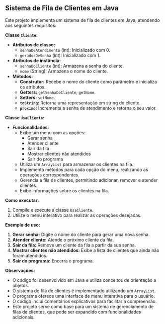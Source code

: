 ## Sistema de Fila de Clientes em Java

Este projeto implementa um sistema de fila de clientes em Java, atendendo aos seguintes requisitos:

**Classe `Cliente`:**

* **Atributos de classe:**
    * `senhaDeAtendimento` (int): Inicializado com 0.
    * `geradorDeSenha` (int): Inicializado com 1.
* **Atributos de instância:**
    * `senhaDoCliente` (int): Armazena a senha do cliente.
    * `nome` (String): Armazena o nome do cliente.
* **Métodos:**
    * **Construtor:** Recebe o nome do cliente como parâmetro e inicializa os atributos.
    * **Getters:**  `getSenhaDoCliente`, `getNome`.
    * **Setters:** `setNome`.
    * **`toString`:** Retorna uma representação em string do cliente.
    * **`proximo`:** Incrementa a senha de atendimento e retorna o seu valor.

**Classe `UsaCliente`:**

* **Funcionalidades:**
    * Exibe um menu com as opções:
        * Gerar senha
        * Atender cliente
        * Sair da fila
        * Mostrar clientes não atendidos
        * Sair do programa
    * Utiliza um `ArrayList` para armazenar os clientes na fila.
    * Implementa métodos para cada opção do menu, realizando as operações correspondentes.
    * Gerencia a fila de clientes, permitindo adicionar, remover e atender clientes.
    * Exibe informações sobre os clientes na fila.

**Como executar:**

1. Compile e execute a classe `UsaCliente`.
2. Utilize o menu interativo para realizar as operações desejadas.

**Exemplo de uso:**

1. **Gerar senha:** Digite o nome do cliente para gerar uma nova senha.
2. **Atender cliente:** Atende o próximo cliente da fila.
3. **Sair da fila:** Remove um cliente da fila a partir da sua senha.
4. **Mostrar clientes não atendidos:** Exibe a lista de clientes que ainda não foram atendidos.
5. **Sair do programa:** Encerra o programa.

**Observações:**

* O código foi desenvolvido em Java e utiliza conceitos de orientação a objetos.
* O sistema de fila de clientes é implementado utilizando um `ArrayList`.
* O programa oferece uma interface de menu interativa para o usuário.
* O código inclui comentários explicativos para facilitar a compreensão.
* Este projeto serve como base para um sistema de gerenciamento de filas de clientes, que pode ser expandido com funcionalidades adicionais.
